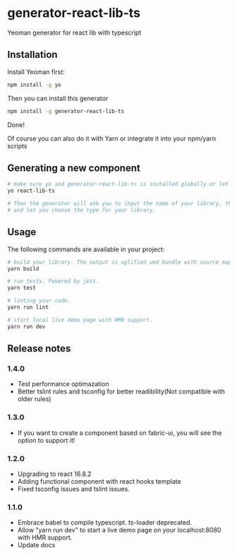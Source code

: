 # generator-react-lib-ts
Yeoman generator for react lib with typescript

## Installation

Install Yeoman first:

```bash
npm install -g yo
```

Then you can install this generator

```bash
npm install -g generator-react-lib-ts
```

Done!

Of course you can also do it with Yarn or integrate it into your npm/yarn scripts

## Generating a new component

```bash
# make sure yo and generator-react-lib-ts is installed globally or let npm/scripts to do it.
yo react-lib-ts

# Then the generator will ask you to input the name of your library, the path for your lib folder,
# and let you choose the type for your library.

```
## Usage

The following commands are available in your project:

```bash
# build your library. The output is uglified umd bundle with source map files.
yarn build

# run tests. Powered by jest.
yarn test

# linting your code.
yarn run lint

# start local live demo page with HMR support.
yarn run dev
```

## Release notes

### 1.4.0

- Test performance optimazation
- Better tslint rules and tsconfig for better readibility(Not compatible with older rules)

### 1.3.0

- If you want to create a component based on fabric-ui, you will see the option to support it!

### 1.2.0

- Upgrading to react 16.8.2
- Adding functional component with react hooks template
- Fixed tsconfig issues and tslint issues.

### 1.1.0

- Embrace babel to compile typescript. ts-loader deprecated.
- Allow "yarn run dev" to start a live demo page on your localhost:8080 with HMR support.
- Update docs
